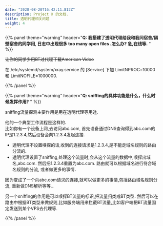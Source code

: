```yaml
---
date: "2020-08-20T16:42:11.812Z"
description: Project X 的文档.
title: 透明代理相关问题
weight: 4
---
```


{{% panel theme="warning" header="**Q: 我搭建了透明代理给我和我同宿舍/隔壁宿舍的同学用, 日志中出现很多 too many open files .怎么办? 急,在线等.** " %}}

~~让你的同学少用BT过代理下载American Video~~ <br />

在 /etc/systemd/system/xray.service 的 [Service] 下加 LimitNPROC=10000 和 LimitNOFILE=1000000.

{{% /panel %}}

{{% panel theme="warning" header="**Q: sniffing的具体功能是什么，什么时候发挥作用?** " %}}

sniffing流量探测主要作用是用在透明代理等用途.

他的一个典型工作流程是这样的.<br />
比如你有一个设备上网,去访问abc.com, 首先设备通过DNS查询得到abc.com的IP是1.2.3.4,然后设备会向1.2.3.4发起连接.<br />
- 透明代理不设置嗅探的话,收到的连接请求是1.2.3.4,是不能走域名规则的路由分流的.
- 透明代理设置了sniffing,处理这个流量时,会从这个流量的数据中,嗅探出域名,abc.com. 然后把1.2.3.4重置为abc.com. 路由就可以根据域名进行符合域名规则的分流, 或者做更多的事情.

因为变成了一个向abc.com请求的连接,就可以做更多的事情,包括路由域名规则分流, 重新做DNS解析等等...

另一个sniffing的作用是可以嗅探BT流量的标识,把流量归类成BT类型. 然后可以在路由中根据BT类型来做规则,比如服务端用来拦截BT流量,比如客户端把BT流量固定发送到某个VPS去代理等.

{{% /panel %}}
